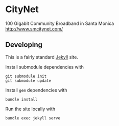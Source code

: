 # CityNet

100 Gigabit Community Broadband in Santa Monica http://www.smcitynet.com/

## Developing

This is a fairly standard [Jekyll](https://jekyllrb.com/) site.

Install submodule dependencies with

    git submodule init
    git submodule update

Install `gem` dependencies with

    bundle install

Run the site locally with

    bundle exec jekyll serve
